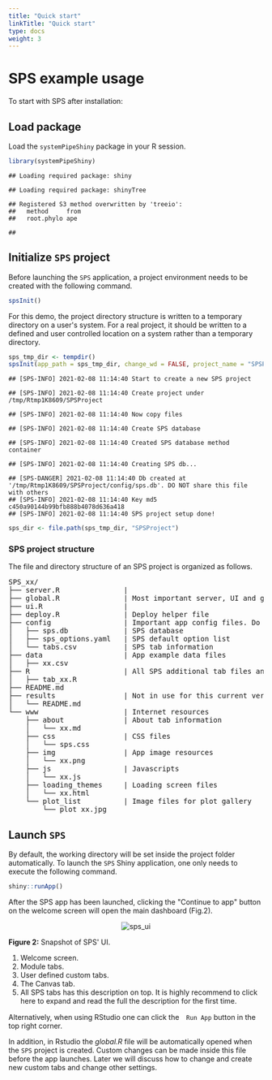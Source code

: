```yaml
---
title: "Quick start"
linkTitle: "Quick start"
type: docs
weight: 3
---
```


# SPS example usage 

To start with SPS after installation:

## Load package

Load the `systemPipeShiny` package in your R session.


```r
library(systemPipeShiny)
```

```
## Loading required package: shiny
```

```
## Loading required package: shinyTree
```

```
## Registered S3 method overwritten by 'treeio':
##   method     from
##   root.phylo ape
```

```
## 
```

## Initialize `SPS` project

Before launching the `SPS` application, a project environment needs to be created with the
following command.


```r
spsInit()
```

For this demo, the project directory structure is written to a temporary
directory on a user's system. For a real project, it should be written to a
defined and user controlled location on a system rather than a temporary
directory.


```r
sps_tmp_dir <- tempdir()
spsInit(app_path = sps_tmp_dir, change_wd = FALSE, project_name = "SPSProject")
```

```
## [SPS-INFO] 2021-02-08 11:14:40 Start to create a new SPS project
```

```
## [SPS-INFO] 2021-02-08 11:14:40 Create project under /tmp/Rtmp1K8609/SPSProject
```

```
## [SPS-INFO] 2021-02-08 11:14:40 Now copy files
```

```
## [SPS-INFO] 2021-02-08 11:14:40 Create SPS database
```

```
## [SPS-INFO] 2021-02-08 11:14:40 Created SPS database method container
```

```
## [SPS-INFO] 2021-02-08 11:14:40 Creating SPS db...
```

```
## [SPS-DANGER] 2021-02-08 11:14:40 Db created at '/tmp/Rtmp1K8609/SPSProject/config/sps.db'. DO NOT share this file with others
## [SPS-INFO] 2021-02-08 11:14:40 Key md5 c450a90144b99bfb888b4078d636a418
## [SPS-INFO] 2021-02-08 11:14:40 SPS project setup done!
```

```r
sps_dir <- file.path(sps_tmp_dir, "SPSProject")
```

### SPS project structure

The file and directory structure of an SPS project is organized as follows. 

<pre>
SPS_xx/  
├── server.R               <span class="text-success">|</span> 
├── global.R               <span class="text-success">| Most important server, UI and global files, unless special needs, `global.R` is the only file you need to edit manually</span>   
├── ui.R                   <span class="text-success">|</span>  
├── deploy.R               <span class="text-info">| Deploy helper file</span>  
├── config                 <span class="text-success">| Important app config files. Do not edit them if you don't know</span>  
│   ├── sps.db             <span class="text-gray">| SPS database</span> 
│   ├── sps_options.yaml   <span class="text-gray">| SPS default option list</span> 
│   └── tabs.csv           <span class="text-gray">| SPS tab information</span> 
├── data                   <span class="text-primary">| App example data files</span> 
│   ├── xx.csv             
├── R                      <span class="text-primary">| All SPS additional tab files and helper R function files</span> 
│   ├── tab_xx.R            
├── README.md              
├── results                <span class="text-gray">| Not in use for this current version, you can store some data been generated from the app</span> 
│   └── README.md          
└── www                    <span class="text-primary">| Internet resources</span>  
    ├── about              <span class="text-gray">| About tab information</span> 
    │   └── xx.md          
    ├── css                <span class="text-info">| CSS files</span>  
    │   └── sps.css         
    ├── img                <span class="text-info">| App image resources</span>    
    │   └── xx.png         
    ├── js                 <span class="text-info">| Javascripts</span>
    │   └── xx.js           
    ├── loading_themes     <span class="text-info">| Loading screen files</span> 
    │   └── xx.html         
    └── plot_list          <span class="text-info">| Image files for plot gallery</span>  
        └── plot_xx.jpg      
</pre>

## Launch `SPS` 

By default, the working directory will be set inside the project folder automatically. 
To launch the `SPS` Shiny application, one only needs to execute the following command.


```r
shiny::runApp()
```

After the SPS app has been launched, clicking the "Continue to app" button
on the welcome screen will open the main dashboard (Fig.2).


<center id="sps_ui">

![sps_ui](../img/sps_ui_main.jpg)

</center>

**Figure 2:** Snapshot of SPS' UI.

1. Welcome screen.
2. Module tabs.
3. User defined custom tabs.
4. The Canvas tab.
5. All SPS tabs has this description on top. It is highly recommend to click here 
   to expand and read the full the description for the first time.

Alternatively, when using RStudio one can click the <img src=../img/app_start.png style="display: inline;
padding-left:0; width:10px; height:15px;">`Run App` button in the top right corner.

In addition, in Rstudio the *global.R* file will be automatically
opened when the `SPS` project is created. Custom changes can be made inside this file
before the app launches. Later we will discuss how to change and create new custom tabs and change other settings. 
